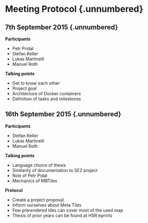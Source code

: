 # Meeting Protocol {.unnumbered}

## 7th September 2015 {.unnumbered}

**Participants**

- Petr Pridal
- Stefan Keller
- Lukas Martinelli
- Manuel Roth


**Talking points**

- Get to know each other
- Project goal
- Architecture of Docker containers
- Definition of tasks and milestones

## 16th September 2015 {.unnumbered}

**Participants**

- Stefan Keller
- Lukas Martinelli
- Manuel Roth

**Talking points**

- Language choice of thesis
- Similarity of documentation to SE2 project
- Role of Petr Pidal
- Mechanics of MBTiles

**Protocol**

- Create a project proposal.
- Inform ourselves about Meta Tiles
- Few prerendered tiles can cover most of the used map
- Thesis of prior years can be found at HSR eprints
